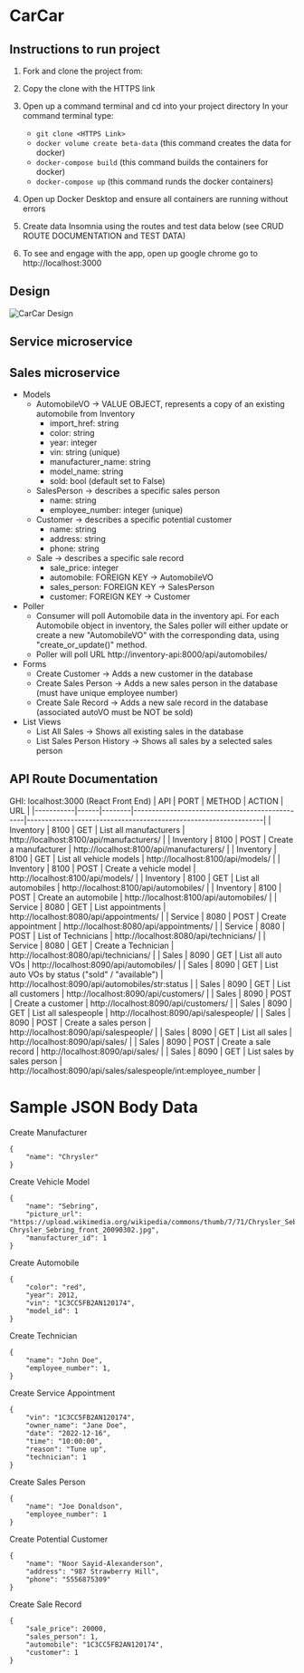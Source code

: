 # CarCar

## Instructions to run project
1. Fork and clone the project from:
2. Copy the clone with the HTTPS link
3. Open up a command terminal and cd into your project directory
In your command terminal type:

    - `git clone <HTTPS Link>`
    - `docker volume create beta-data` (this command creates the data for docker)
    - `docker-compose build` (this command builds the containers for docker)
    - `docker-compose up` (this command runds the docker containers)

4. Open up Docker Desktop and ensure all containers are running without errors
5. Create data Insomnia using the routes and test data below (see CRUD ROUTE DOCUMENTATION and TEST DATA)
6. To see and engage with the app, open up google chrome go to http://localhost:3000

## Design
![CarCar Design](/images/carcar_diagram.png "
CarCar Design")

## Service microservice


## Sales microservice
- Models
    - AutomobileVO -> VALUE OBJECT, represents a copy of an existing automobile from Inventory
        - import_href: string
        - color: string
        - year: integer
        - vin: string (unique)
        - manufacturer_name: string
        - model_name: string
        - sold: bool (default set to False)
    - SalesPerson -> describes a specific sales person
        - name: string
        - employee_number: integer (unique)
    - Customer -> describes a specific potential customer
        - name: string
        - address: string
        - phone: string
    - Sale -> describes a specific sale record
        - sale_price: integer
        - automobile: FOREIGN KEY -> AutomobileVO
        - sales_person: FOREIGN KEY -> SalesPerson
        - customer: FOREIGN KEY -> Customer
- Poller
    - Consumer will poll Automobile data in the inventory api.  For each Automobile object in inventory, the Sales poller will either update or create a new "AutomobileVO" with the corresponding data, using "create_or_update()" method.
    - Poller will poll URL http://inventory-api:8000/api/automobiles/
- Forms
    - Create Customer -> Adds a new customer in the database
    - Create Sales Person -> Adds a new sales person in the database (must have unique employee number)
    - Create Sale Record -> Adds a new sale record in the database (associated autoVO must be NOT be sold)
- List Views
    - List All Sales -> Shows all existing sales in the database
    - List Sales Person History -> Shows all sales by a selected sales person



## API Route Documentation
GHI: localhost:3000 (React Front End)
| API       | PORT | METHOD | ACTION                                         | URL                                                             |
|-----------|------|--------|------------------------------------------------|-----------------------------------------------------------------|
| Inventory | 8100 | GET    | List all manufacturers                         | http://localhost:8100/api/manufacturers/                        |
| Inventory | 8100 | POST   | Create a manufacturer                          | http://localhost:8100/api/manufacturers/                        |
| Inventory | 8100 | GET    | List all vehicle models                        | http://localhost:8100/api/models/                               |
| Inventory | 8100 | POST   | Create a vehicle model                         | http://localhost:8100/api/models/                               |
| Inventory | 8100 | GET    | List all automobiles                           | http://localhost:8100/api/automobiles/                          |
| Inventory | 8100 | POST   | Create an automobile                           | http://localhost:8100/api/automobiles/                          |
| Service   | 8080 | GET    | List appointments                              | http://localhost:8080/api/appointments/                         |
| Service   | 8080 | POST   | Create appointment                             | http://localhost:8080/api/appointments/                         |
| Service   | 8080 | POST   | List of Technicians                            | http://localhost:8080/api/technicians/                          |
| Service   | 8080 | GET    | Create a Technician                            | http://localhost:8080/api/technicians/                          |
| Sales     | 8090 | GET    | List all auto VOs                              | http://localhost:8090/api/automobiles/                          |
| Sales     | 8090 | GET    | List auto VOs by status ("sold" / "available") | http://localhost:8090/api/automobiles/str:status                |
| Sales     | 8090 | GET    | List all customers                             | http://localhost:8090/api/customers/                            |
| Sales     | 8090 | POST   | Create a customer                              | http://localhost:8090/api/customers/                            |
| Sales     | 8090 | GET    | List all salespeople                           | http://localhost:8090/api/salespeople/                          |
| Sales     | 8090 | POST   | Create a sales person                          | http://localhost:8090/api/salespeople/                          |
| Sales     | 8090 | GET    | List all sales                                 | http://localhost:8090/api/sales/                                |
| Sales     | 8090 | POST   | Create a sale record                           | http://localhost:8090/api/sales/                                |
| Sales     | 8090 | GET    | List sales by sales person                     | http://localhost:8090/api/sales/salespeople/int:employee_number |


# Sample JSON Body Data

Create Manufacturer
```
{
    "name": "Chrysler"
}
```

Create Vehicle Model
```
{
    "name": "Sebring",
    "picture_url": "https://upload.wikimedia.org/wikipedia/commons/thumb/7/71/Chrysler_Sebring_front_20090302.jpg/320px-Chrysler_Sebring_front_20090302.jpg",
    "manufacturer_id": 1
}
```

Create Automobile
```
{
    "color": "red",
    "year": 2012,
    "vin": "1C3CC5FB2AN120174",
    "model_id": 1
}
```

Create Technician
```
{
    "name": "John Doe",
    "employee_number": 1,
}
```

Create Service Appointment
```
{
    "vin": "1C3CC5FB2AN120174",
    "owner_name": "Jane Doe",
    "date": "2022-12-16",
    "time": "10:00:00",
    "reason": "Tune up",
    "technician": 1
}
```

Create Sales Person
```
{
    "name": "Joe Donaldson",
    "employee_number": 1
}
```

Create Potential Customer
```
{
    "name": "Noor Sayid-Alexanderson",
    "address": "987 Strawberry Hill",
    "phone": "5556875309"
}
```

Create Sale Record
```
{
    "sale_price": 20000,
    "sales_person": 1,
    "automobile": "1C3CC5FB2AN120174",
    "customer": 1
}
```
